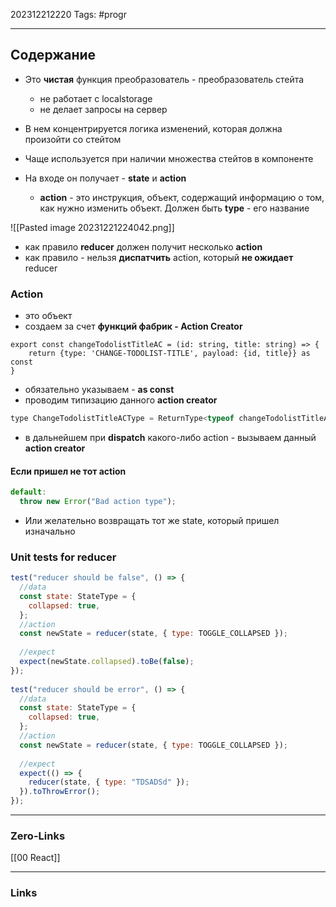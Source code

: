 202312212220
Tags: #progr 

---
## Содержание
 - Это **чистая** функция преобразователь - преобразователь стейта
	 - не работает с localstorage
	 - не делает запросы на сервер

 - В нем концентрируется логика изменений, которая должна произойти со стейтом
 - Чаще используется при наличии множества стейтов в компоненте

- На входе он получает - **state** и **action**
	- **action** - это инструкция, объект, содержащий информацию о том, как нужно изменить объект. Должен быть **type** - его название

![[Pasted image 20231221224042.png]]


- как правило **reducer** должен получит несколько **action**
- как правило - нельзя **диспатчить** action, который **не ожидает** reducer 
### Action 
- это объект
- создаем за счет **функций фабрик - Action Creator**
```JS
export const changeTodolistTitleAC = (id: string, title: string) => {  
    return {type: 'CHANGE-TODOLIST-TITLE', payload: {id, title}} as const  
}
```
- обязательно указываем - **as const**
- проводим типизацию данного **action creator**
```js
type ChangeTodolistTitleACType = ReturnType<typeof changeTodolistTitleAC>
```
- в дальнейшем при **dispatch** какого-либо action - вызываем данный **action creator**




#### Если пришел не тот action
```js
default:  
  throw new Error("Bad action type");
```
- Или желательно возвращать тот же state, который пришел изначально 

### Unit tests for reducer
```js
test("reducer should be false", () => {  
  //data  
  const state: StateType = {  
    collapsed: true,  
  };  
  //action  
  const newState = reducer(state, { type: TOGGLE_COLLAPSED });  
  
  //expect  
  expect(newState.collapsed).toBe(false);  
});  
  
test("reducer should be error", () => {  
  //data  
  const state: StateType = {  
    collapsed: true,  
  };  
  //action  
  const newState = reducer(state, { type: TOGGLE_COLLAPSED });  
  
  //expect  
  expect(() => {  
    reducer(state, { type: "TDSADSd" });  
  }).toThrowError();  
});
```

---
### Zero-Links
[[00 React]]


---
### Links
